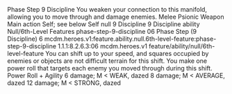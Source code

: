 <ability>
  <name>Phase Step</name>
  <cost>9 Discipline</cost>
  <flavor>You weaken your connection to this manifold, allowing you to move through and damage enemies.</flavor>
  <keywords>
    <keyword>Melee</keyword>
    <keyword>Psionic</keyword>
    <keyword>Weapon</keyword>
  </keywords>
  <type>Main action</type>
  <distance>Self; see below</distance>
  <target>Self</target>
  <metadata>
    <class>null</class>
    <cost>9 Discipline</cost>
    <cost_amount>9</cost_amount>
    <cost_resource>Discipline</cost_resource>
    <feature_type>ability</feature_type>
    <file_dpath>Null/6th-Level Features</file_dpath>
    <item_id>phase-step-9-discipline</item_id>
    <item_index>06</item_index>
    <item_name>Phase Step (9 Discipline)</item_name>
    <level>6</level>
    <scc>mcdm.heroes.v1:feature.ability.null.6th-level-feature:phase-step-9-discipline</scc>
    <scdc>1.1.1:8.2.6.3:06</scdc>
    <source>mcdm.heroes.v1</source>
    <type>feature/ability/null/6th-level-feature</type>
  </metadata>
  <effects>
    <effect type="mundane">You can shift up to your speed, and squares occupied by enemies or objects are not difficult terrain for this shift. You make one power roll that targets each enemy you moved through during this shift.</effect>
    <effect type="roll">
      <roll>Power Roll + Agility</roll>
      <t1>6 damage; M &lt; WEAK, dazed</t1>
      <t2>8 damage; M &lt; AVERAGE, dazed</t2>
      <t3>12 damage; M &lt; STRONG, dazed</t3>
    </effect>
  </effects>
</ability>
